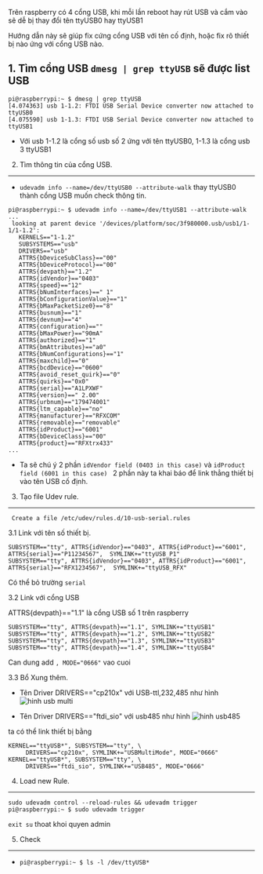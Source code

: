 Trên raspberry có 4 cổng USB, khi mỗi lần reboot hay rút USB và cắm vào sẽ dễ bị thay đổi tên ttyUSB0 hay ttyUSB1

Hướng dẫn này sẽ giúp fix cứng cổng USB với tên cố định, hoặc fix rõ thiết bị nào ứng với cổng USB nào.

  

**1. Tìm cổng USB `dmesg | grep ttyUSB` sẽ được list USB**
----------

```
pi@raspberrypi:~ $ dmesg | grep ttyUSB 
[4.074363] usb 1-1.2: FTDI USB Serial Device converter now attached to ttyUSB0
[4.075590] usb 1-1.3: FTDI USB Serial Device converter now attached to ttyUSB1
```

* Với usb 1-1.2 là cổng số usb số 2 ứng với tên ttyUSB0, 1-1.3 là cổng usb 3 ttyUSB1

2. Tìm thông tin của cổng USB.
--------------
 * `udevadm info --name=/dev/ttyUSB0 --attribute-walk` thay ttyUSB0 thành cổng USB muốn check thông tin.

```
pi@raspberrypi:~ $ udevadm info --name=/dev/ttyUSB1 --attribute-walk
...
 looking at parent device '/devices/platform/soc/3f980000.usb/usb1/1-1/1-1.2':
   KERNELS=="1-1.2"
   SUBSYSTEMS=="usb"
   DRIVERS=="usb"
   ATTRS{bDeviceSubClass}=="00"
   ATTRS{bDeviceProtocol}=="00"
   ATTRS{devpath}=="1.2"
   ATTRS{idVendor}=="0403"
   ATTRS{speed}=="12"
   ATTRS{bNumInterfaces}==" 1"
   ATTRS{bConfigurationValue}=="1"
   ATTRS{bMaxPacketSize0}=="8"
   ATTRS{busnum}=="1"
   ATTRS{devnum}=="4"
   ATTRS{configuration}==""
   ATTRS{bMaxPower}=="90mA"
   ATTRS{authorized}=="1"
   ATTRS{bmAttributes}=="a0"
   ATTRS{bNumConfigurations}=="1"
   ATTRS{maxchild}=="0"
   ATTRS{bcdDevice}=="0600"
   ATTRS{avoid_reset_quirk}=="0"
   ATTRS{quirks}=="0x0"
   ATTRS{serial}=="A1LPXWF"
   ATTRS{version}==" 2.00"
   ATTRS{urbnum}=="179474001"
   ATTRS{ltm_capable}=="no"
   ATTRS{manufacturer}=="RFXCOM"
   ATTRS{removable}=="removable"
   ATTRS{idProduct}=="6001"
   ATTRS{bDeviceClass}=="00"
   ATTRS{product}=="RFXtrx433"
...
```

* Ta sẽ chú ý 2 phần  ```idVendor field (0403 in this case)``` và  ```idProduct field (6001 in this case) ``` 2 phần này ta khai báo để link thẳng thiết bị vào tên USB cố định.

3. Tạo file Udev rule.
---------

``` Create a file /etc/udev/rules.d/10-usb-serial.rules```

3.1 Link với tên số thiết bị.

```
SUBSYSTEM=="tty", ATTRS{idVendor}=="0403", ATTRS{idProduct}=="6001", ATTRS{serial}=="P11234567",  SYMLINK+="ttyUSB_P1"
SUBSYSTEM=="tty", ATTRS{idVendor}=="0403", ATTRS{idProduct}=="6001", ATTRS{serial}=="RFX1234567",  SYMLINK+="ttyUSB_RFX"
```

Có thể bỏ trường ```serial```

3.2 Link với cổng USB

ATTRS{devpath}=="1.1" là cổng USB số 1 trên raspberry
```
SUBSYSTEM=="tty", ATTRS{devpath}=="1.1", SYMLINK+="ttyUSB1"
SUBSYSTEM=="tty", ATTRS{devpath}=="1.2", SYMLINK+="ttyUSB2"
SUBSYSTEM=="tty", ATTRS{devpath}=="1.3", SYMLINK+="ttyUSB3"
SUBSYSTEM=="tty", ATTRS{devpath}=="1.4", SYMLINK+="ttyUSB4"
```

Can dung add ```, MODE="0666"``` vao cuoi

3.3 Bổ Xung thêm.

- Tên Driver DRIVERS=="cp210x" với USB-ttl,232,485 như hình
![hinh usb multi](../image/usbmulti.png)

- Tên Driver DRIVERS=="ftdi_sio" với usb485 như hình
![hinh usb485](../image/usb485.png)

ta có thể link thiết bị bằng
```
KERNEL=="ttyUSB*", SUBSYSTEM=="tty", \
     DRIVERS=="cp210x", SYMLINK+="USBMultiMode", MODE="0666"
KERNEL=="ttyUSB*", SUBSYSTEM=="tty", \
     DRIVERS=="ftdi_sio", SYMLINK+="USB485", MODE="0666"
```

4. Load new Rule.
---------
```sudo udevadm control --reload-rules && udevadm trigger```
```pi@raspberrypi:~ $ sudo udevadm trigger```

``exit su``  thoat khoi quyen admin

5. Check
---------
* ```pi@raspberrypi:~ $ ls -l /dev/ttyUSB*```


